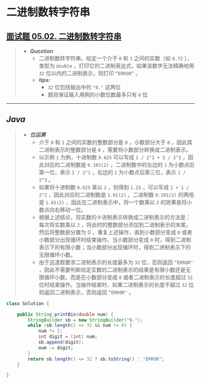 # 二进制数转字符串

## [面试题 05.02. 二进制数转字符串](https://leetcode.cn/problems/binary-number-to-string-lcci/)

> - ***Question***
>   - 二进制数转字符串。给定一个介于 `0` 和 `1` 之间的实数（如 `0.72` ），类型为 `double` ，打印它的二进制表达式。如果该数字无法精确地用 `32` 位以内的二进制表示，则打印 `“ERROR”` 。
>   - ***tips:***
>     - `32` 位包括输出中的 `"0."` 这两位
>     - 题目保证输入用例的小数位数最多只有 `6` 位

---

## *Java*

> - ***位运算***
>   - 介于 `0` 和 `1` 之间的实数的整数部分是 `0` ，小数部分大于 `0` ，因此其二进制表示的整数部分是 `0` ，需要将小数部分转换成二进制表示。
>   - 以示例 `1` 为例，十进制数 `0.625` 可以写成 `1 / 2^1 + 1 / 2^3` ，因此对应的二进制数是 `0.101(2)` ，二进制数中的左边的 `1` 为小数点后第一位，表示 `1 / 2^1` ，右边的 `1` 为小数点后第三位，表示 `1 / 2^3` 。
>   - 如果将十进制数 `0.625` 乘以 `2` ，则得到 `1.25` ，可以写成 `1 + 1 / 2^2` ，因此对应的二进制数是 `1.01(2)` 。二进制数 `0.101(2)` 的两倍是 `1.01(2)` ，因此在二进制表示中，将一个数乘以 `2` 的效果是将小数点向右移动一位。
>   - 根据上述结论，将实数的十进制表示转换成二进制表示的方法是：每次将实数乘以 `2` ，将此时的整数部分添加到二进制表示的末尾，然后将整数部分置为 0 ，重复上述操作，直到小数部分变成 `0` 或者小数部分出现循环时结束操作。当小数部分变成 `0` 时，得到二进制表示下的有限小数；当小数部分出现循环时，得到二进制表示下的无限循环小数。
>   - 由于这道题要求二进制表示的长度最多为 `32` 位，否则返回 `“ERROR"` ，因此不需要判断给定实数的二进制表示的结果是有限小数还是无限循环小数，而是在小数部分变成 `0` 或者二进制表示的长度超过 `32` 位时结束操作。当操作结束时，如果二进制表示的长度不超过 `32` 位则返回二进制表示，否则返回 `“ERROR"` 。

```java
class Solution {

    public String printBin(double num) {
        StringBuilder sb = new StringBuilder("0.");
        while (sb.length() <= 32 && num != 0) {
            num *= 2;
            int digit = (int) num;
            sb.append(digit);
            num -= digit;
        }
        return sb.length() <= 32 ? sb.toString() : "ERROR";
    }

}
```
